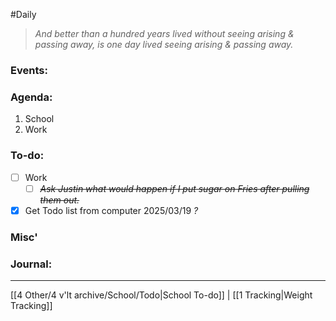 #Daily
>*And better than a hundred years lived without seeing arising & passing away, is one day lived seeing arising & passing away.*
### Events:


### Agenda:
1. School
2. Work

### To-do:
- [ ] Work
	- [ ] ~~*Ask Justin what would happen if I put sugar on Fries after pulling them out.*~~

- [x] Get Todo list from computer
	2025/03/19 *?* 
### Misc'


### Journal:


---
[[4 Other/4 v'lt archive/School/Todo|School To-do]] | [[1 Tracking|Weight Tracking]]